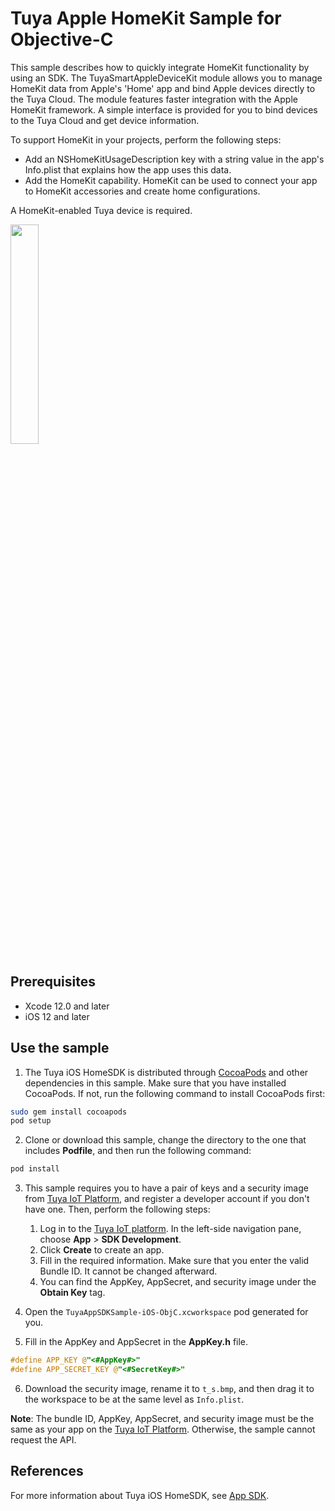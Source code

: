 # Tuya Apple HomeKit Sample for Objective-C

This sample describes how to quickly integrate HomeKit functionality by using an SDK. The TuyaSmartAppleDeviceKit module allows you to manage HomeKit data from Apple's 'Home' app and bind Apple devices directly to the Tuya Cloud. The module features faster integration with the Apple HomeKit framework. A simple interface is provided for you to bind devices to the Tuya Cloud and get device information.

To support HomeKit in your projects, perform the following steps:
-  Add an NSHomeKitUsageDescription key with a string value in the app's Info.plist that explains how the app uses this data.
- Add the HomeKit capability. HomeKit can be used to connect your app to HomeKit accessories and create home configurations.

A HomeKit-enabled Tuya device is required.

<img src="https://airtake-public-data-1254153901.cos.ap-shanghai.myqcloud.com/goat/20210402/88f33970589646d1af4d868909cac1af.png" width="30%" />

## Prerequisites

- Xcode 12.0 and later
- iOS 12 and later

## Use the sample

1. The Tuya iOS HomeSDK is distributed through [CocoaPods](http://cocoapods.org/) and other dependencies in this sample. Make sure that you have installed CocoaPods. If not, run the following command to install CocoaPods first:

```bash
sudo gem install cocoapods
pod setup
```

2. Clone or download this sample, change the directory to the one that includes **Podfile**, and then run the following command:

```bash
pod install
```

3. This sample requires you to have a pair of keys and a security image from [Tuya IoT Platform](https://developer.tuya.com/), and register a developer account if you don't have one. Then, perform the following steps:

   1. Log in to the [Tuya IoT platform](https://iot.tuya.com/). In the left-side navigation pane, choose **App** > **SDK Development**.
   2. Click **Create** to create an app.
   3. Fill in the required information. Make sure that you enter the valid Bundle ID. It cannot be changed afterward.
   4. You can find the AppKey, AppSecret, and security image under the **Obtain Key** tag.

4. Open the `TuyaAppSDKSample-iOS-ObjC.xcworkspace` pod generated for you.
5. Fill in the AppKey and AppSecret in the **AppKey.h** file.

```objective-c
#define APP_KEY @"<#AppKey#>"
#define APP_SECRET_KEY @"<#SecretKey#>"
```

6. Download the security image, rename it to `t_s.bmp`, and then drag it to the workspace to be at the same level as `Info.plist`.

**Note**: The bundle ID, AppKey, AppSecret, and security image must be the same as your app on the [Tuya IoT Platform](https://iot.tuya.com). Otherwise, the sample cannot request the API.

## References
For more information about Tuya iOS HomeSDK, see [App SDK](https://developer.tuya.com/en/docs/app-development).
